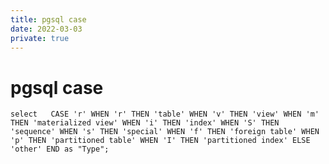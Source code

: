 ```yaml
---
title: pgsql case
date: 2022-03-03
private: true
---
```

# pgsql case
    select   CASE 'r' WHEN 'r' THEN 'table' WHEN 'v' THEN 'view' WHEN 'm' THEN 'materialized view' WHEN 'i' THEN 'index' WHEN 'S' THEN 'sequence' WHEN 's' THEN 'special' WHEN 'f' THEN 'foreign table' WHEN 'p' THEN 'partitioned table' WHEN 'I' THEN 'partitioned index' ELSE 'other' END as "Type";
